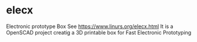 # elecx
Electronic prototype Box
See https://www.linurs.org/elecx.html
It is a OpenSCAD project creatig a 3D printable box for Fast Electronic Prototyping
